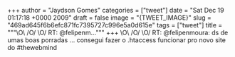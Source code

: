 
+++
author = "Jaydson Gomes"
categories = ["tweet"]
date = "Sat Dec 19 01:17:18 +0000 2009"
draft = false
image = "{TWEET_IMAGE}"
slug = "469ad645f6b6efc871fc7395727c996e5a0d615e"
tags = ["tweet"]
title = """&#92;O&#92; /O/ &#92;O/ RT: @felipenm..."""
+++
\O\ /O/ \O/ RT: @felipenmoura: ds de umas boas porradas ... consegui fazer o .htaccess funcionar pro novo site do #thewebmind

